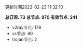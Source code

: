 更新时间2023-02-23 11:32:10

**总订阅: 73**
**总节点: 870**
**有效节点: 241**
- v2ray节点: 179
- ss节点: 60
- trojan节点: 2
